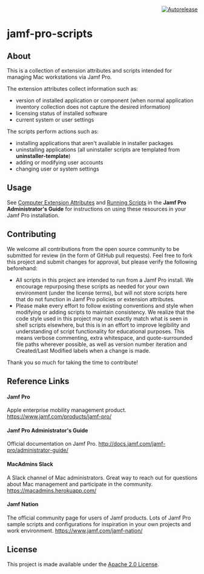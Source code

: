 <p align="right">
<a href="https://autorelease.general.dmz.palantir.tech/palantir/jamf-pro-scripts"><img src="https://img.shields.io/badge/Perform%20an-Autorelease-success.svg" alt="Autorelease"></a>
</p>

# jamf-pro-scripts

## About
This is a collection of extension attributes and scripts intended for managing Mac workstations via Jamf Pro.

The extension attributes collect information such as:

- version of installed application or component (when normal application inventory collection does not capture the desired information)
- licensing status of installed software
- current system or user settings

The scripts perform actions such as:

- installing applications that aren't available in installer packages
- uninstalling applications (all uninstaller scripts are templated from **uninstaller-template**)
- adding or modifying user accounts
- changing user or system settings

## Usage
See [Computer Extension Attributes](http://docs.jamf.com/jamf-pro/administrator-guide/Computer_Extension_Attributes.html) and [Running Scripts](http://docs.jamf.com/jamf-pro/administrator-guide/Running_Scripts.html) in the **Jamf Pro Administrator's Guide** for instructions on using these resources in your Jamf Pro installation.

## Contributing
We welcome all contributions from the open source community to be submitted for review (in the form of GitHub pull requests). Feel free to fork this project and submit changes for approval, but please verify the following beforehand:

- All scripts in this project are intended to run from a Jamf Pro install. We encourage repurposing these scripts as needed for your own environment (under the license terms), but will not store scripts here that do not function in Jamf Pro policies or extension attributes.
- Please make every effort to follow existing conventions and style when modifying or adding scripts to maintain consistency. We realize that the code style used in this project may not exactly match what is seen in shell scripts elsewhere, but this is in an effort to improve legibility and understanding of script functionality for educational purposes. This means verbose commenting, extra whitespace, and quote-surrounded file paths wherever possible, as well as version number iteration and Created/Last Modified labels when a change is made.

Thank you so much for taking the time to contribute!

## Reference Links
#### Jamf Pro
Apple enterprise mobility management product.
https://www.jamf.com/products/jamf-pro/

#### Jamf Pro Administrator's Guide
Official documentation on Jamf Pro.
http://docs.jamf.com/jamf-pro/administrator-guide/

#### MacAdmins Slack
A Slack channel of Mac administrators. Great way to reach out for questions about Mac management and participate in the community.
https://macadmins.herokuapp.com/

#### Jamf Nation
The official community page for users of Jamf products. Lots of Jamf Pro sample scripts and configurations for inspiration in your own projects and work environment.
https://www.jamf.com/jamf-nation/

## License
This project is made available under the [Apache 2.0 License](http://www.apache.org/licenses/LICENSE-2.0).
